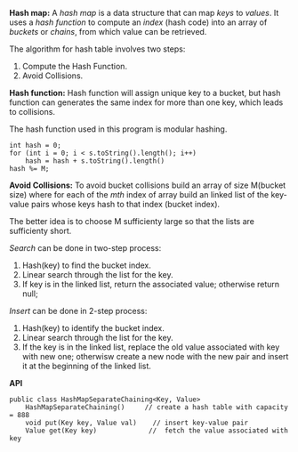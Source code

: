 **Hash map:** A *hash map* is a data structure that can map *keys* to *values*. It uses a *hash function* to compute an *index* (hash code) into an array of *buckets* or *chains*, from which value can be retrieved.

The algorithm for hash table involves two steps:
1. Compute the Hash Function.
2. Avoid Collisions.

**Hash function:** Hash function will assign unique key to a bucket, but hash function can generates the same index for more than one key, which leads to collisions.

The hash function used in this program is modular hashing.

	int hash = 0;
	for (int i = 0; i < s.toString().length(); i++)
		hash = hash + s.toString().length()
	hash %= M;

**Avoid Collisions:**
To avoid bucket collisions build an array of size M(bucket size) where for each of the *mth* index of array build an linked list of the key-value pairs whose keys hash to that index (bucket index). 

The better idea is to choose M sufficienty large so that the lists are sufficienty short.

*Search* can be done in two-step process:
1. Hash(key) to find the bucket index. 
2. Linear search through the list for the key.  
3. If key is in the linked list, return the associated value; otherwise return null;

*Insert* can be done in 2-step process:
1. Hash(key) to identify the bucket index.
2. Linear search through the list for the key.
3. If the key is in the linked list, replace the old value associated with key with new one; otherwisw create a new node with the new <key-value> pair and insert it at the beginning of the linked list.

**API**

	public class HashMapSeparateChaining<Key, Value>
		HashMapSeparateChaining()     // create a hash table with capacity = 888
		void put(Key key, Value val)    // insert key-value pair
		Value get(Key key)             //  fetch the value associated with key

 
